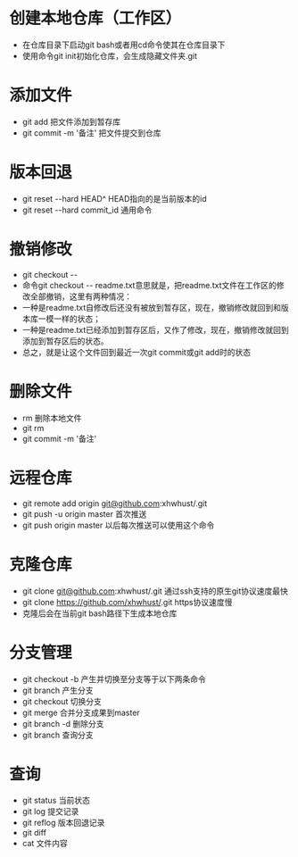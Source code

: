 # 创建本地仓库（工作区）
* 在仓库目录下启动git bash或者用cd命令使其在仓库目录下
* 使用命令git init初始化仓库，会生成隐藏文件夹.git
# 添加文件
* git add <filename> 把文件添加到暂存库
* git commit -m '备注' 把文件提交到仓库
# 版本回退
* git reset --hard HEAD^ HEAD指向的是当前版本的id
* git reset --hard commit_id 通用命令
# 撤销修改
* git checkout -- <filename>
* 命令git checkout -- readme.txt意思就是，把readme.txt文件在工作区的修改全部撤销，这里有两种情况：
* 一种是readme.txt自修改后还没有被放到暂存区，现在，撤销修改就回到和版本库一模一样的状态；
* 一种是readme.txt已经添加到暂存区后，又作了修改，现在，撤销修改就回到添加到暂存区后的状态。
* 总之，就是让这个文件回到最近一次git commit或git add时的状态
# 删除文件
* rm <filename> 删除本地文件
* git rm <filename>
* git commit -m '备注'
# 远程仓库
* git remote add origin git@github.com:xhwhust/<reponame>.git
* git push -u origin master 首次推送
* git push origin master 以后每次推送可以使用这个命令
# 克隆仓库
* git clone git@github.com:xhwhust/<reponame>.git  通过ssh支持的原生git协议速度最快
* git clone https://github.com/xhwhust/<reponame>.git https协议速度慢
* 克隆后会在当前git bash路径下生成本地仓库
# 分支管理
* git checkout -b <branchname> 产生并切换至分支等于以下两条命令
* git branch <branchname> 产生分支
* git checkout <branchname> 切换分支
* git merge <branchname> 合并分支成果到master
* git branch -d <branchname> 删除分支
* git branch 查询分支
# 查询
* git status 当前状态
* git log 提交记录
* git reflog 版本回退记录
* git diff 
* cat <filename> 文件内容
